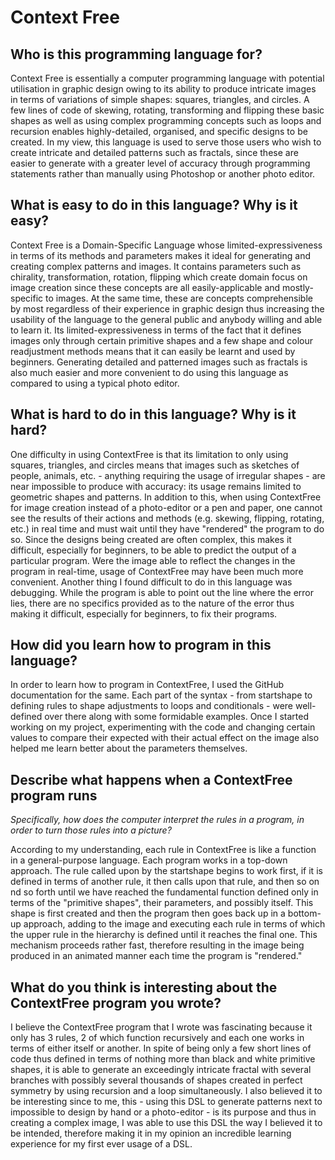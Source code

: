 # Context Free

##  Who is this programming language for?

Context Free is essentially a computer programming language with potential utilisation in graphic design owing to its ability to produce intricate images in terms of variations of simple shapes: squares, triangles, and circles. A few lines of code of skewing, rotating, transforming and flipping these basic shapes as well as using complex programming concepts such as loops and recursion enables highly-detailed, organised, and specific designs to be created. In my view,  this language is used to serve those users who wish to create intricate and detailed patterns such as fractals, since these are easier to generate with a greater level of accuracy through programming statements rather than manually using Photoshop or another photo editor.

## What is easy to do in this language? Why is it easy?

Context Free is a Domain-Specific Language whose limited-expressiveness in terms of its methods and parameters makes it ideal for generating and creating complex patterns and images. It contains parameters such as chirality, transformation, rotation, flipping which create domain focus on image creation since these concepts are all easily-applicable and mostly-specific to images. At the same time, these are concepts comprehensible by most regardless of their experience in graphic design thus increasing the usability of the language to the general public and anybody willing and able to learn it. Its limited-expressiveness in terms of the fact that it defines images only through certain primitive shapes and a few shape and colour readjustment methods means that it can easily be learnt and used by beginners. Generating detailed and patterned images such as fractals is also much easier and more convenient to do using this language as compared to using a typical photo editor.

## What is hard to do in this language? Why is it hard?

One difficulty in using ContextFree is that its limitation to only using squares, triangles, and circles means that images such as sketches of people, animals, etc. - anything requiring the usage of irregular shapes - are near impossible to produce with accuracy: its usage remains limited to geometric shapes and patterns. In addition to this, when using ContextFree for image creation instead of a photo-editor or a pen and paper, one cannot see the results of their actions and methods (e.g. skewing, flipping, rotating, etc.) in real time and must wait until they have "rendered" the program to do so. Since the designs being created are often complex, this makes it difficult, especially for beginners, to be able to predict the output of a particular program. Were the image able to reflect the changes in the program in real-time, usage of ContextFree may have been much more convenient. Another thing I found difficult to do in this language was debugging. While the program is able to point out the line where the error lies, there are no specifics provided as to the nature of the error thus making it difficult, especially for beginners, to fix their programs.

## How did you learn how to program in this language?

In order to learn how to program in ContextFree, I used the GitHub documentation for the same. Each part of the syntax - from startshape to defining rules to shape adjustments to loops and conditionals - were well-defined over there along with some formidable examples. Once I started working on my project, experimenting with the code and changing certain values to compare their expected with their actual effect on the image also helped me learn better about the parameters themselves.

## Describe what happens when a ContextFree program runs
_Specifically, how does the computer interpret the rules in a program, in
order to turn those rules into a picture?_

According to my understanding, each rule in ContextFree is like a function in a general-purpose language. Each program works in a top-down approach. The rule called upon by the startshape begins to work first, if it is defined in terms of another rule, it then calls upon that rule, and then so on nd so forth until we have reached the fundamental function defined only in terms of the "primitive shapes", their parameters, and possibly itself. This shape is first created and then the program then goes back up in a bottom-up approach, adding to the image and executing each rule in terms of which the upper rule in the hierarchy is defined until it reaches the final one. This mechanism proceeds rather fast, therefore resulting in the image being produced in an animated manner each time the program is "rendered."

## What do you think is interesting about the ContextFree program you wrote?

I believe the ContextFree program that I wrote was fascinating because it only has 3 rules, 2 of which function recursively and each one works in terms of either itself or another. In spite of being only a few short lines of code thus defined in terms of nothing more than black and white primitive shapes, it is able to generate an exceedingly intricate fractal with several branches with possibly several thousands of shapes created in perfect symmetry by using recursion and a loop simultaneously. I also believed it to be interesting since to me, this - using this DSL to generate patterns next to impossible to design by hand or a photo-editor - is its purpose and thus in creating a complex image, I was able to use this DSL the way I believed it to be intended, therefore making it in my opinion an incredible learning experience for my first ever usage of a DSL.
